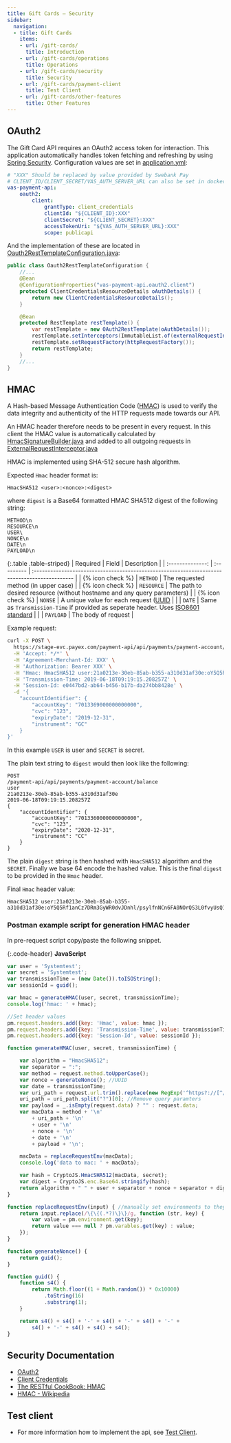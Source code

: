 ```yaml
---
title: Gift Cards – Security
sidebar:
  navigation:
  - title: Gift Cards
    items:
    - url: /gift-cards/
      title: Introduction
    - url: /gift-cards/operations
      title: Operations
    - url: /gift-cards/security
      title: Security
    - url: /gift-cards/payment-client
      title: Test Client
    - url: /gift-cards/other-features
      title: Other Features
---
```


## OAuth2

The Gift Card API requires an OAuth2 access token for interaction. This
application automatically handles token fetching and refreshing by using [Spring
Security][spring-security]. Configuration values are set in
[application.yml][application-yml]:

```yaml
# "XXX" Should be replaced by value provided by Swebank Pay
# CLIENT_ID/CLIENT_SECRET/VAS_AUTH_SERVER_URL can also be set in docker-compose.yml as environment variables if running with docker
vas-payment-api:
    oauth2:
        client:
            grantType: client_credentials
            clientId: "${CLIENT_ID}:XXX"
            clientSecret: "${CLIENT_SECRET}:XXX"
            accessTokenUri: "${VAS_AUTH_SERVER_URL}:XXX"
            scope: publicapi

```

And the implementation of these are located in
[Oauth2RestTemplateConfiguration.java][oauth-rest-java]:

```java
public class Oauth2RestTemplateConfiguration {
    //...
    @Bean
    @ConfigurationProperties("vas-payment-api.oauth2.client")
    protected ClientCredentialsResourceDetails oAuthDetails() {
        return new ClientCredentialsResourceDetails();
    }

    @Bean
    protected RestTemplate restTemplate() {
        var restTemplate = new OAuth2RestTemplate(oAuthDetails());
        restTemplate.setInterceptors(ImmutableList.of(externalRequestInterceptor()));
        restTemplate.setRequestFactory(httpRequestFactory());
        return restTemplate;
    }
    //...
}
```

## HMAC

A Hash-based Message Authentication Code ([HMAC][hmac]) is used to verify the
data integrity and authenticity of the HTTP requests made towards our API.

An HMAC header therefore needs  to be present in every request. In this client
the HMAC value is automatically calculated by
[HmacSignatureBuilder.java][hmac-signature-builder] and added to all outgoing
requests in [ExternalRequestInterceptor.java][external-request-interceptor]

HMAC is implemented using SHA-512 secure hash algorithm.

Expected `Hmac` header format is:

```text
HmacSHA512 <user>:<nonce>:<digest>
```

where `digest` is a Base64 formatted HMAC SHA512 digest of the following string:

```text
METHOD\n
RESOURCE\n
USER\
NONCE\n
DATE\n
PAYLOAD\n
```

{:.table .table-striped}
|     Required     | Field      | Description                                                                                   |
| :--------------: | :--------- | :-------------------------------------------------------------------------------------------- |
| {% icon check %} | `METHOD`   | The requested method (in upper case)                                                          |
| {% icon check %} | `RESOURCE` | The path to desired resource (without hostname and any query parameters)                      |
| {% icon check %} | `NONSE`    | A unique value for each request ([UUID][uuid]                                                 |
|                  | `DATE`     | Same as `Transmission-Time` if provided as seperate header. Uses [ISO8601 standard][iso-8601] |
|                  | `PAYLOAD`  | The body of request                                                                           |

Example request:

```bash
curl -X POST \
  https://stage-evc.payex.com/payment-api/api/payments/payment-account/balance \
  -H 'Accept: */*' \
  -H 'Agreement-Merchant-Id: XXX' \
  -H 'Authorization: Bearer XXX' \
  -H 'Hmac: HmacSHA512 user:21a0213e-30eb-85ab-b355-a310d31af30e:oY5Q5Rf1anCz7DRm3GyWR0dvJDnhl/psylfnNCn6FA0NOrQS3L0fvyUsQ1IQ9gQPeLUt9J3IM2zwoSfZpDgRJA==' \
  -H 'Transmission-Time: 2019-06-18T09:19:15.208257Z' \
  -H 'Session-Id: e0447bd2-ab64-b456-b17b-da274bb8428e' \
  -d '{
    "accountIdentifier": {
        "accountKey": "7013369000000000000",
        "cvc": "123",
        "expiryDate": "2019-12-31",
        "instrument": "GC"
    }
}'
```

In this example `USER` is user and `SECRET` is secret.

The plain text string to `digest` would then look like the following:

```text
POST
/payment-api/api/payments/payment-account/balance
user
21a0213e-30eb-85ab-b355-a310d31af30e
2019-06-18T09:19:15.208257Z
{
    "accountIdentifier": {
        "accountKey": "7013360000000000000",
        "cvc": "123",
        "expiryDate": "2020-12-31",
        "instrument": "CC"
    }
}
```

The plain `digest` string is then hashed with `HmacSHA512` algorithm and the
`SECRET`. Finally we base 64 encode the hashed value. This is the final `digest`
to be provided in the `Hmac` header.

Final `Hmac` header value:

```text
HmacSHA512 user:21a0213e-30eb-85ab-b355-a310d31af30e:oY5Q5Rf1anCz7DRm3GyWR0dvJDnhl/psylfnNCn6FA0NOrQS3L0fvyUsQ1IQ9gQPeLUt9J3IM2zwoSfZpDgRJA==
```

### Postman example script for generation HMAC header

In pre-request script copy/paste the following snippet.

{:.code-header}
**JavaScript**

```javascript
var user = 'Systemtest';
var secret = 'Systemtest';
var transmissionTime = (new Date()).toISOString();
var sessionId = guid();

var hmac = generateHMAC(user, secret, transmissionTime);
console.log('hmac: ' + hmac);

//Set header values
pm.request.headers.add({key: 'Hmac', value: hmac });
pm.request.headers.add({key: 'Transmission-Time', value: transmissionTime });
pm.request.headers.add({key: 'Session-Id', value: sessionId });

function generateHMAC(user, secret, transmissionTime) {

    var algorithm = "HmacSHA512";
    var separator = ":";
    var method = request.method.toUpperCase();
    var nonce = generateNonce(); //UUID
    var date = transmissionTime;
    var uri_path = request.url.trim().replace(new RegExp('^https?://[^/]+/'), '/'); // strip hostname
    uri_path = uri_path.split("?")[0]; //Remove query paramters
    var payload = _.isEmpty(request.data) ? "" : request.data;
    var macData = method + '\n'
        + uri_path + '\n'
        + user + '\n'
        + nonce + '\n'
        + date + '\n'
        + payload + '\n';

    macData = replaceRequestEnv(macData);
    console.log('data to mac: ' + macData);

    var hash = CryptoJS.HmacSHA512(macData, secret);
    var digest = CryptoJS.enc.Base64.stringify(hash);
    return algorithm + " " + user + separator + nonce + separator + digest;
}

function replaceRequestEnv(input) { //manually set environments to they are populated before hashing
    return input.replace(/\{\{(.*?)\}\}/g, function (str, key) {
        var value = pm.environment.get(key);
        return value === null ? pm.varables.get(key) : value;
    });
}

function generateNonce() {
    return guid();
}

function guid() {
    function s4() {
        return Math.floor((1 + Math.random()) * 0x10000)
            .toString(16)
            .substring(1);
    }

    return s4() + s4() + '-' + s4() + '-' + s4() + '-' +
        s4() + '-' + s4() + s4() + s4();
}
```

## Security Documentation

* [OAuth2][oauth2]
* [Client Credentials][client-credentials]
* [The RESTful CookBook: HMAC][restful-cookbook-hmac]
* [HMAC - Wikipedia][hmac]

## Test client

*   For more information how to implement the api, see
    [Test Client][test-client].

[application-yml]: https://github.com/SwedbankPay/vas-payment-api-client/blob/master/backend/src/main/resources/application.yml
[client-credentials]: https://www.oauth.com/oauth2-servers/access-tokens/client-credentials/
[external-request-interceptor]: https://github.com/SwedbankPay/vas-payment-api-client/blob/master/backend/src/main/java/com/swedbankpay/vas/demo/config/ExternalRequestInterceptor.java
[hmac-signature-builder]: https://github.com/SwedbankPay/vas-payment-api-client/blob/master/backend/src/main/java/com/swedbankpay/vas/demo/config/security/HmacSignatureBuilder.java
[hmac]: https://en.wikipedia.org/wiki/HMAC
[iso-8601]: https://en.wikipedia.org/wiki/ISO_8601
[oauth-rest-java]: https://github.com/SwedbankPay/vas-payment-api-client/blob/master/backend/src/main/java/com/swedbankpay/vas/demo/config/security/Oauth2RestTemplateConfiguration.java
[oauth2]: https://oauth.net/2/
[restful-cookbook-hmac]: http://restcookbook.com/Basics/loggingin/
[spring-security]: https://spring.io/projects/spring-security-oauth
[test-client]: /gift-cards/payment-client
[uuid]: https://tools.ietf.org/rfc/rfc4122.txt
